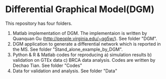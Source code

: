 # Differential Graphical Model(DGM)

This repository has four folders.
1) Matlab implementation of DGM. The implementaion is written by Quanquan Gu (http://people.virginia.edu/~qg5w/). See folder "DGM".
2) DGM application to generate a differential network which is reported in the MS. See folder "Stand_alone_example_by_DGM".
3) Python & R & Matlab codes for reproducing 
  a) simulation results
  b) validation on GTEx data
  c) BRCA data analysis.
  Codes are written by Dechao Tian. See folder "Codes"
4) Data for validation and analysis. See folder "Data"
